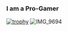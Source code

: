 ### I am a Pro-Gamer

<!--
**KeiyaNimura/KeiyaNimura** is a ✨ _special_ ✨ repository because its `README.md` (this file) appears on your GitHub profile.

Here are some ideas to get you started:

- 🔭 I’m currently working on ...
- 🌱 I’m currently learning ...
- 👯 I’m looking to collaborate on ...
- 🤔 I’m looking for help with ...
- 💬 Ask me about ...
- 📫 How to reach me: ...
- 😄 Pronouns: ...
- ⚡ Fun fact: ...
-->

[![trophy](https://github-profile-trophy.vercel.app/?username=KeiyaNimura)](https://github.com/ryo-ma/github-profile-trophy)
![IMG_9694](https://github.com/KeiyaNimura/KeiyaNimura/assets/107525125/3f73f174-7d3a-40a8-b6ab-2cc224c2b5fa)



